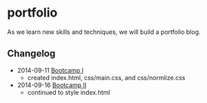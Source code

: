 portfolio
=========

As we learn new skills and techniques, we will build a portfolio blog.


## Changelog

* 2014-09-11 [Bootcamp I](http://iinf362.com/week-3/bootcamp/)
  - created index.html, css/main.css, and css/normlize.css
* 2014-09-16 [Bootcamp II](http://iinf362.com/week-4/bootcamp/)
  - continued to style index.html